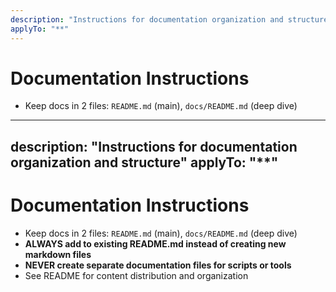 ```yaml
---
description: "Instructions for documentation organization and structure"
applyTo: "**"
---
```

# Documentation Instructions

- Keep docs in 2 files: `README.md` (main), `docs/README.md` (deep dive)
---
description: "Instructions for documentation organization and structure"
applyTo: "**"
---
# Documentation Instructions

- Keep docs in 2 files: `README.md` (main), `docs/README.md` (deep dive)
- **ALWAYS add to existing README.md instead of creating new markdown files**
- **NEVER create separate documentation files for scripts or tools**
- See README for content distribution and organization

